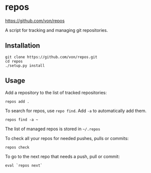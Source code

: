 repos
=====

https://github.com/von/repos

A script for tracking and managing git repositories.

Installation
------------

    git clone https://github.com/von/repos.git
    cd repos
    ./setup.py install

Usage
-----

Add a repository to the list of tracked repositories:

    repos add .

To search for repos, use `repo find`. Add `-a` to automatically add them.

    repos find -a ~

The list of managed repos is stored in `~/.repos`

To check all your repos for needed pushes, pulls or commits:

    repos check

To go to the next repo that needs a push, pull or commit:

    eval `repos next`

